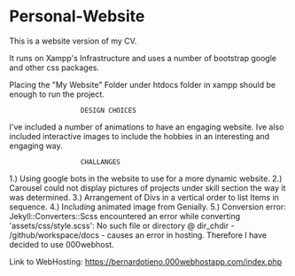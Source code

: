 # Personal-Website
This is a website version of my CV.

It runs on Xampp's Infrastructure and uses a number of bootstrap google and other css packages.

Placing the "My Website" Folder under htdocs folder in xampp should be enough to run the project.



                      DESIGN CHOICES
 I've included a number of animations to have an engaging website. Ive also included interactive images to include the hobbies in an interesting and engaging way.
 
                      CHALLANGES
1.) Using google bots in the website to use for a more dynamic website.
2.) Carousel could not display pictures of projects under skill section the way it was determined.
3.) Arrangement of Divs in a vertical order to list Items in sequence.
4.) Including animated image from Genially.
5.) Conversion error: Jekyll::Converters::Scss encountered an error while converting 'assets/css/style.scss':
                    No such file or directory @ dir_chdir - /github/workspace/docs - causes an error in hosting. Therefore I have decided to use 000webhost.
                    
Link to WebHosting: https://bernardotieno.000webhostapp.com/index.php

